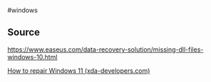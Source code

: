 #windows 

## Source
https://www.easeus.com/data-recovery-solution/missing-dll-files-windows-10.html

[How to repair Windows 11 (xda-developers.com)](https://www.xda-developers.com/how-to-repair-windows-11/)
